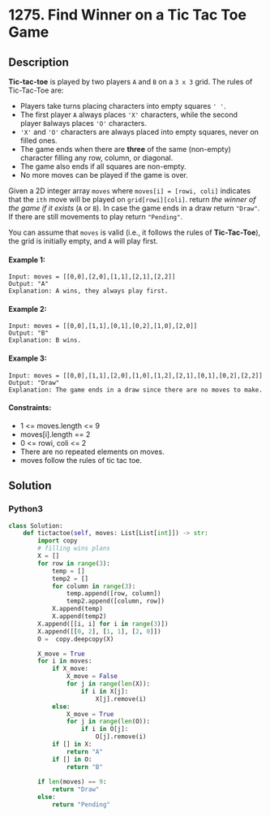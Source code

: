 # 1275. Find Winner on a Tic Tac Toe Game


## Description
**Tic-tac-toe** is played by two players `A` and `B` on a `3 x 3` grid. The rules of Tic-Tac-Toe are:

-   Players take turns placing characters into empty squares `' '`.
-   The first player `A` always places `'X'` characters, while the second player `B`always places `'O'` characters.
-   `'X'` and `'O'` characters are always placed into empty squares, never on filled ones.
-   The game ends when there are **three** of the same (non-empty) character filling any row, column, or diagonal.
-   The game also ends if all squares are non-empty.
-   No more moves can be played if the game is over.

Given a 2D integer array `moves` where `moves[i] = [rowi, coli]` indicates that the `ith` move will be played on `grid[rowi][coli]`. return *the winner of the game if it exists* (`A` or `B`). In case the game ends in a draw return `"Draw"`. If there are still movements to play return `"Pending"`.

You can assume that `moves` is valid (i.e., it follows the rules of **Tic-Tac-Toe**), the grid is initially empty, and `A` will play first.

#### Example 1:
```
Input: moves = [[0,0],[2,0],[1,1],[2,1],[2,2]]
Output: "A"
Explanation: A wins, they always play first.
```

#### Example 2:
```
Input: moves = [[0,0],[1,1],[0,1],[0,2],[1,0],[2,0]]
Output: "B"
Explanation: B wins.
```

#### Example 3:
```
Input: moves = [[0,0],[1,1],[2,0],[1,0],[1,2],[2,1],[0,1],[0,2],[2,2]]
Output: "Draw"
Explanation: The game ends in a draw since there are no moves to make.
```

#### Constraints:
- 1 <= moves.length <= 9
- moves[i].length == 2
- 0 <= rowi, coli <= 2
- There are no repeated elements on moves.
- moves follow the rules of tic tac toe.


## Solution

### Python3
```python
class Solution:
    def tictactoe(self, moves: List[List[int]]) -> str:
        import copy
        # filling wins plans
        X = []
        for row in range(3):
            temp = []
            temp2 = []
            for column in range(3):
                temp.append([row, column])
                temp2.append([column, row])
            X.append(temp)
            X.append(temp2)
        X.append([[i, i] for i in range(3)])
        X.append([[0, 2], [1, 1], [2, 0]])
        O =  copy.deepcopy(X)

        X_move = True
        for i in moves:
            if X_move:
                X_move = False
                for j in range(len(X)):
                    if i in X[j]:
                        X[j].remove(i)
            else:
                X_move = True
                for j in range(len(O)):
                    if i in O[j]:
                        O[j].remove(i)
            if [] in X:
                return "A"
            if [] in O:
                return "B"
    
        if len(moves) == 9:
            return "Draw"
        else:
            return "Pending"
```

